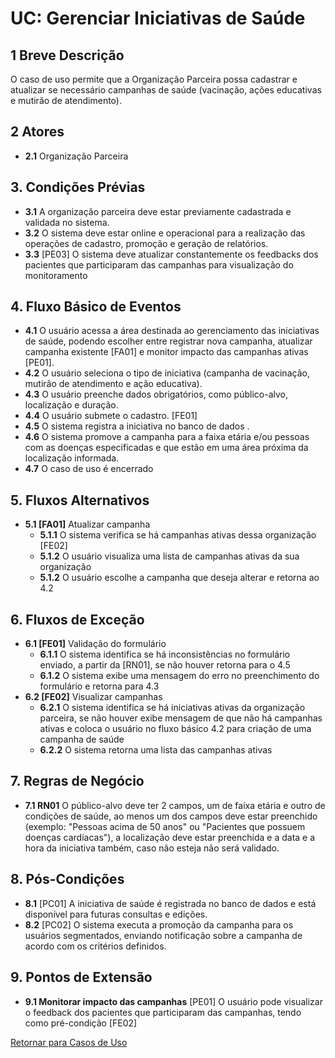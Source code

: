 # **UC: Gerenciar Iniciativas de Saúde**

## **1 Breve Descrição**
O caso de uso permite que a Organização Parceira possa cadastrar e atualizar se necessário campanhas de saúde (vacinação, ações educativas e mutirão de atendimento).

## **2 Atores**
- **2.1** Organização Parceira

## **3. Condições Prévias**
- **3.1** A organização parceira deve estar previamente cadastrada e validada no sistema.
- **3.2** O sistema deve estar online e operacional para a realização das operações de cadastro, promoção e geração de relatórios.
- **3.3** [PE03] O sistema deve atualizar constantemente os feedbacks dos pacientes que participaram das campanhas para visualização do monitoramento

## **4. Fluxo Básico de Eventos**
- **4.1** O usuário acessa a área destinada ao gerenciamento das iniciativas de saúde, podendo escolher entre registrar nova campanha, atualizar campanha existente [FA01] e monitor impacto das campanhas ativas [PE01].
- **4.2** O usuário seleciona o tipo de iniciativa (campanha de vacinação, mutirão de atendimento e ação educativa).
- **4.3** O usuário preenche dados obrigatórios, como público-alvo, localização e duração.
- **4.4** O usuário submete o cadastro. [FE01]
- **4.5** O sistema registra a iniciativa no banco de dados .
- **4.6** O sistema promove a campanha para a faixa etária e/ou pessoas com as doenças especificadas e que estão em uma área próxima da localização informada.
- **4.7** O caso de uso é encerrado

## **5. Fluxos Alternativos**
- **5.1 [FA01]** Atualizar campanha
    - **5.1.1** O sistema verifica se há campanhas ativas dessa organização [FE02]
    - **5.1.2** O usuário visualiza uma lista de campanhas ativas da sua organização 
    - **5.1.2** O usuário escolhe a campanha que deseja alterar e retorna ao 4.2

## **6. Fluxos de Exceção**
- **6.1 [FE01]** Validação do formulário
    - **6.1.1** O sistema identifica se há inconsistências no formulário enviado, a partir da [RN01], se não houver retorna para o 4.5
    - **6.1.2** O sistema exibe uma mensagem do erro no preenchimento do formulário e retorna para 4.3
- **6.2 [FE02]** Visualizar campanhas
    - **6.2.1** O sistema identifica se há iniciativas ativas da organização parceira, se não houver exibe mensagem de que não há campanhas ativas e coloca o usuário no fluxo básico 4.2 para criação de uma campanha de saúde
    - **6.2.2** O sistema retorna uma lista das campanhas ativas

## **7. Regras de Negócio**
- **7.1 RN01** O público-alvo deve ter 2 campos, um de faixa etária e outro de condições de saúde, ao menos um dos campos deve estar preenchido (exemplo: "Pessoas acima de 50 anos" ou "Pacientes que possuem doenças cardíacas"), a localização deve estar preenchida e a data e a hora da iniciativa também, caso não esteja não será validado.

## **8. Pós-Condições**
- **8.1** [PC01] A iniciativa de saúde é registrada no banco de dados e está disponível para futuras consultas e edições.
- **8.2** [PC02] O sistema executa a promoção da campanha para os usuários segmentados, enviando notificação sobre a campanha de acordo com os critérios definidos.

## **9. Pontos de Extensão**
- **9.1 Monitorar impacto das campanhas** [PE01] O usuário pode visualizar o feedback dos pacientes que participaram das campanhas, tendo como pré-condição [FE02]

[Retornar para Casos de Uso](UC.md)
